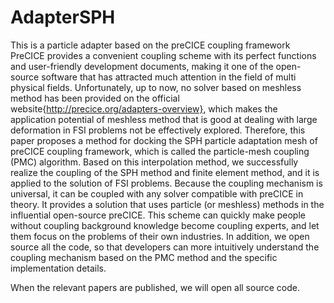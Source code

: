 # AdapterSPH
This is a particle adapter based on the preCICE coupling framework
PreCICE provides a convenient coupling scheme with its perfect functions and user-friendly development documents, making it one of the open-source software that has attracted much attention in the field of multi physical fields. Unfortunately, up to now, no solver based on meshless method has been provided on the official website{http://precice.org/adapters-overview}, which makes the application potential of meshless method that is good at dealing with large deformation in FSI problems not be effectively explored.
Therefore, this paper proposes a method for docking the SPH particle adaptation mesh of preCICE coupling framework, which is called the particle-mesh coupling (PMC) algorithm. Based on this interpolation method, we successfully realize the coupling of the SPH method and finite element method, and it is applied to the solution of FSI problems. Because the coupling mechanism is universal, it can be coupled with any solver compatible with preCICE in theory. It provides a solution that uses particle (or meshless) methods in the influential open-source preCICE. This scheme can quickly make people without coupling background knowledge become coupling experts, and let them focus on the problems of their own industries. In addition, we open source all the code, so that developers can more intuitively understand the coupling mechanism based on the PMC method and the specific implementation details.

When the relevant papers are published, we will open all source code.
